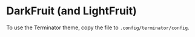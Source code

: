 DarkFruit (and LightFruit)
=========
To use the Terminator theme, copy the file to `.config/terminator/config`.
